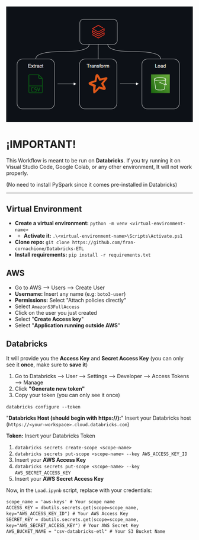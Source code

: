 ![image alt](https://github.com/fran-cornachione/Databricks-ETL/blob/9c19ecf5be783626881439feb9d13173bc446d90/Cover.png)

# ¡IMPORTANT!

This Workflow is meant to be run on **Databricks**. If you try running it on Visual Studio Code, Google Colab, or any other environment, It will not work properly.

(No need to install PySpark since it comes pre-installed in Databricks)

---

## Virtual Environment

* **Create a virtual environment:** `python -m venv <virtual-environment-name>`
* * **Activate it:** `.\<virtual-environment-name>\Scripts\Activate.ps1`
* **Clone repo:** `git clone https://github.com/fran-cornachione/Databricks-ETL`
* **Install requirements:** `pip install -r requirements.txt`


## AWS

* Go to AWS --> Users --> Create User
* **Username:** Insert any name (e.g: `boto3-user`)
* **Permissions:** Select "Attach policies directly"
* Select `AmazonS3FullAccess`
* Click on the user you just created
* Select "**Create Access key**"
* Select "**Application running outside AWS**"

## Databricks

It will provide you the **Access Key** and **Secret Access Key** (you can only see it **once**, make sure to **save it**)

1. Go to Databricks --> User --> Settings --> Developer --> Access Tokens --> Manage
2. Click **"Generate new token"**
3. Copy your token (you can only see it once)

`databricks configure --token`

"**Databricks Host (should begin with https://):**" Insert your Databricks host (`https://<your-workspace>.cloud.databricks.com`)

**Token:** Insert your Databricks Token

1. `databricks secrets create-scope <scope-name>`
2. `databricks secrets put-scope <scope-name> --key AWS_ACCESS_KEY_ID`
3. Insert your **AWS Access Key**
4. `databricks secrets put-scope <scope-name> --key AWS_SECRET_ACCESS_KEY`
5. Insert your **AWS Secret Access Key**

Now, in the `Load.ipynb` script, replace with your credentials:

```
scope_name = 'aws-keys' # Your scope name
ACCESS_KEY = dbutils.secrets.get(scope=scope_name, key="AWS_ACCESS_KEY_ID") # Your AWS Access Key
SECRET_KEY = dbutils.secrets.get(scope=scope_name, key="AWS_SECRET_ACCESS_KEY") # Your AWS Secret Key
AWS_BUCKET_NAME = "csv-databricks-etl" # Your S3 Bucket Name
```
